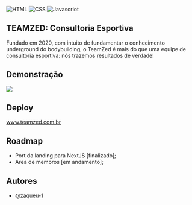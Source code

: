 
![HTML](https://img.shields.io/badge/html5-%23E34F26.svg?style=for-the-badge&logo=html5&logoColor=white)
![CSS](https://img.shields.io/badge/css3-%231572B6.svg?style=for-the-badge&logo=css3&logoColor=white)
![Javascriot](https://img.shields.io/badge/javascript-%23323330.svg?style=for-the-badge&logo=javascript&logoColor=%23F7DF1E)


## TEAMZED: Consultoria Esportiva

Fundado em 2020, com intuito de fundamentar o conhecimento underground do bodybuilding, o TeamZed é mais do que uma equipe de consultoria esportiva: nós trazemos resultados de verdade!


## Demonstração

![](https://media.discordapp.net/attachments/1032819189288816690/1053249599822889060/chrome-capture-2022-11-16.gif)

## Deploy
www.teamzed.com.br
## Roadmap

- Port da landing para NextJS [finalizado];
- Área de membros [em andamento];


## Autores

- [@zaqueu-1](https://www.github.com/zaqueu-1)

